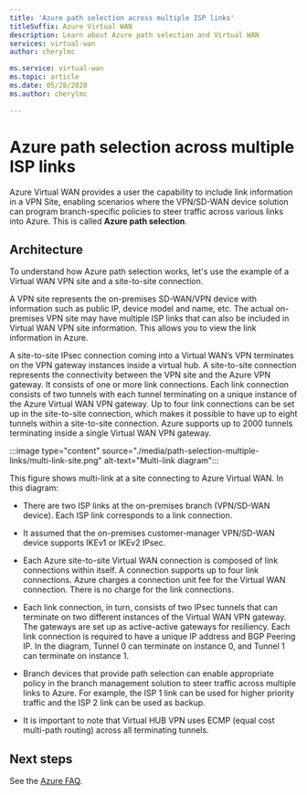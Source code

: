 ```yaml
---
title: 'Azure path selection across multiple ISP links'
titleSuffix: Azure Virtual WAN
description: Learn about Azure path selection and Virtual WAN
services: virtual-wan
author: cherylmc

ms.service: virtual-wan
ms.topic: article
ms.date: 05/28/2020
ms.author: cherylmc

---
```


# Azure path selection across multiple ISP links

Azure Virtual WAN provides a user the capability to include link information in a VPN Site, enabling scenarios where the VPN/SD-WAN device solution can program branch-specific policies to steer traffic across various links into Azure. This is called **Azure path selection**.

## Architecture

To understand how Azure path selection works, let's use the example of a Virtual WAN VPN site and a site-to-site connection.

A VPN site represents the on-premises SD-WAN/VPN device with information such as public IP, device model and name, etc. The actual on-premises VPN site may have multiple ISP links that can also be included in Virtual WAN VPN site information. This allows you to view the link information in Azure.

A site-to-site IPsec connection coming into a Virtual WAN’s VPN terminates on the VPN gateway instances inside a virtual hub. A site-to-site connection represents the connectivity between the VPN site and the Azure VPN gateway. It consists of one or more link connections. Each link connection consists of two tunnels with each tunnel terminating on a unique instance of the Azure Virtual WAN VPN gateway. Up to four link connections can be set up in the site-to-site connection, which makes it possible to have up to eight tunnels within a site-to-site connection. Azure supports up to 2000 tunnels terminating inside a single Virtual WAN VPN gateway.

:::image type="content" source="./media/path-selection-multiple-links/multi-link-site.png" alt-text="Multi-link diagram":::

This figure shows multi-link at a site connecting to Azure Virtual WAN. In this diagram:

* There are two ISP links at the on-premises branch (VPN/SD-WAN device). Each ISP link corresponds to a link connection.

* It assumed that the on-premises customer-manager VPN/SD-WAN device supports IKEv1 or IKEv2 IPsec.

* Each Azure site-to-site Virtual WAN connection is composed of link connections within itself. A connection supports up to four link connections. Azure charges a connection unit fee for the Virtual WAN connection. There is no charge for the link connections.

* Each link connection, in turn, consists of two IPsec tunnels that can terminate on two different instances of the Virtual WAN VPN gateway. The gateways are set up as active-active gateways for resiliency. Each link connection is required to have a unique IP address and BGP Peering IP. In the diagram, Tunnel 0 can terminate on instance 0, and Tunnel 1 can terminate on instance 1.

* Branch devices that provide path selection can enable appropriate policy in the branch management solution to steer traffic across multiple links to Azure. For example, the ISP 1 link can be used for higher priority traffic and the ISP 2 link can be used as backup.

* It is important to note that Virtual HUB VPN uses ECMP (equal cost multi-path routing) across all terminating tunnels.

## Next steps

See the [Azure FAQ](virtual-wan-faq.md).